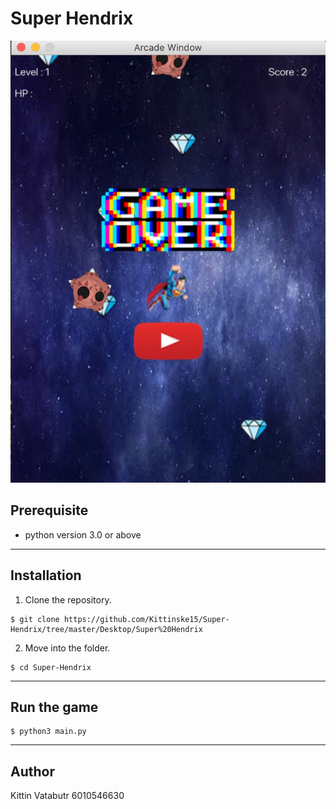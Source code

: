 # Super Hendrix

![The most exciting game you've ever seen.](/Super_Hendrix/images/Superhendrix_game.jpg)

## Prerequisite
* python version 3.0 or above
---
## Installation

1. Clone the repository.

```
$ git clone https://github.com/Kittinske15/Super-Hendrix/tree/master/Desktop/Super%20Hendrix
```

2. Move into the folder.

```
$ cd Super-Hendrix
```
----

## Run the game

```
$ python3 main.py
```

----

## Author

Kittin Vatabutr 6010546630